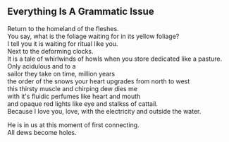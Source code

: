 Everything Is A Grammatic Issue
-------------------------------
Return to the homeland of the fleshes.  
You say, what is the foliage waiting for in its yellow foliage?  
I tell you it is waiting for ritual like you.  
Next to the deforming clocks.  
It is a tale of whirlwinds of howls when you store dedicated like a pasture.  
Only acidulous and to a  
sailor they take on time, million years  
the order of the snows your heart upgrades from north to west  
this thirsty muscle and chirping dew dies me  
with it's fluidic perfumes like heart and mouth  
and opaque red lights like eye and stalkss of cattail.  
Because I love you, love, with the electricity and outside the water.  
  
He is in us at this moment of first connecting.  
All dews become holes.  
